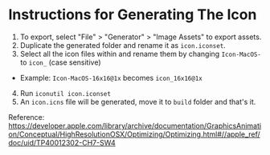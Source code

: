 # Instructions for Generating The Icon
1. To export, select "File" > "Generator" > "Image Assets" to export assets.
2. Duplicate the generated folder and rename it as `icon.iconset`.
3. Select all the icon files within and rename them by changing `Icon-MacOS-` to `icon_` (case sensitive)
  * Example: `Icon-MacOS-16x16@1x` becomes `icon_16x16@1x`
4. Run `iconutil icon.iconset`
5. An `icon.icns` file will be generated, move it to `build` folder and that's it.

Reference: https://developer.apple.com/library/archive/documentation/GraphicsAnimation/Conceptual/HighResolutionOSX/Optimizing/Optimizing.html#//apple_ref/doc/uid/TP40012302-CH7-SW4
